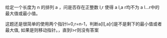 给定一个长度为 n 的排列 a ，问是否存在正整数 l,r 使得 a l,a r均不为 a l...r中的最大值或最小值。

这题还是很简单的使用两个指针l=0,r=n-1，判断a[l],a[r]是不是剩下的最小值或者最大值,
如果是则移动指针。，直到l>r则没有答案
